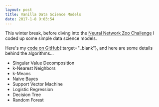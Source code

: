 ```yaml
---
layout: post
title: Vanilla Data Science Models
date: 2017-1-8 9:03:54
---
```


<style TYPE="text/css">
code.has-jax {font: inherit; font-size: 100%; background: inherit; border: inherit;}
</style>
<script type="text/x-mathjax-config">
MathJax.Hub.Config({
tex2jax: {
inlineMath: [['$','$'], ['\\(','\\)']],
skipTags: ['script', 'noscript', 'style', 'textarea', 'pre'] // removed 'code' entry
}
});
MathJax.Hub.Queue(function() {
var all = MathJax.Hub.getAllJax(), i;
for(i = 0; i < all.length; i += 1) {
all[i].SourceElement().parentNode.className += ' has-jax';
}
});
</script>
<script type="text/javascript" src="http://cdn.mathjax.org/mathjax/latest/MathJax.js?config=TeX-AMS-MML_HTMLorMML"></script>




This winter break, before diving into the [Neural Network Zoo Challenge](http://rileyedmunds.com/2017/01/08/zoo/) I coded up some simple data science models. 

Here's my [code on GitHub](https://github.com/rileyedmunds/datascience){:target="_blank"}, and here are some details behind the algorithms...
  
  
- Singular Value Decomposition
- k-Nearest Neighbors  
- k-Means       
- Naive Bayes          
- Support Vector Machine      
- Logistic Regression     
- Decision Tree   
- Random Forest  

    

    
    
